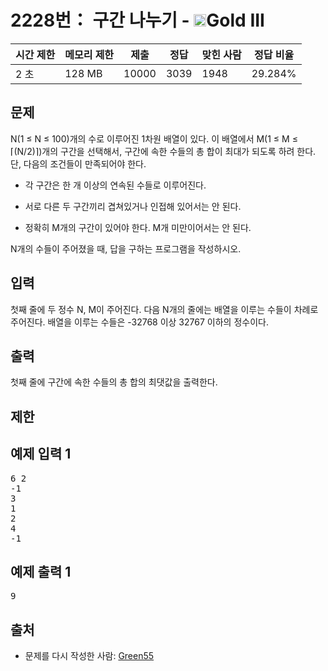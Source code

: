 # 2228번： 구간 나누기 - <img src="https://static.solved.ac/tier_small/13.svg" style="height:20px" />Gold III


| 시간 제한 | 메모리 제한 | 제출 | 정답 | 맞힌 사람 | 정답 비율 |
| --- | --- | --- | --- | --- | --- |
| 2 초 | 128 MB | 10000 | 3039 | 1948 | 29.284% |


## 문제


N(1 ≤ N ≤ 100)개의 수로 이루어진 1차원 배열이 있다. 이 배열에서 M(1 ≤ M ≤ ⌈(N/2)⌉)개의 구간을 선택해서, 구간에 속한 수들의 총 합이 최대가 되도록 하려 한다. 단, 다음의 조건들이 만족되어야 한다.

- 각 구간은 한 개 이상의 연속된 수들로 이루어진다.

- 서로 다른 두 구간끼리 겹쳐있거나 인접해 있어서는 안 된다.

- 정확히 M개의 구간이 있어야 한다. M개 미만이어서는 안 된다.


N개의 수들이 주어졌을 때, 답을 구하는 프로그램을 작성하시오.




## 입력


첫째 줄에 두 정수 N, M이 주어진다. 다음 N개의 줄에는 배열을 이루는 수들이 차례로 주어진다. 배열을 이루는 수들은 -32768 이상 32767 이하의 정수이다.




## 출력


첫째 줄에 구간에 속한 수들의 총 합의 최댓값을 출력한다.




## 제한




## 예제 입력 1


<pre>6 2
-1
3
1
2
4
-1
</pre>


## 예제 출력 1


<pre>9
</pre>






## 출처


- 문제를 다시 작성한 사람: [Green55](/user/Green55)





